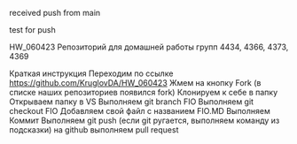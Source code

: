 




received push from main


test for push









HW_060423
Репозиторий для домашней работы групп 4434, 4366, 4373, 4369

Краткая инструкция
Переходим по ссылке https://github.com/KruglovDA/HW_060423
Жмем на кнопку Fork (в списке наших репозиториев появился fork)
Клонируем к себе в папку
Открываем папку в VS
Выполняем git branch FIO
Выполняем git checkout FIO
Добавляем свой файл с названием FIO.MD
Выполняем Коммит
Выполняем git push (если git ругается, выполняем команду из подсказки)
на github выполняем pull request













<!-- # Git User manual
Local Repo
*git init -initialises local repo
*git add filename - adds file to repo
*git commit - commts files to repo
*git log - shows commit log

for reference:
from git --help
The most commonly used git commands are:
   add        Add file contents to the index
   bisect     Find by binary search the change that introduced a bug
   branch     List, create, or delete branches
   checkout   Checkout a branch or paths to the working tree
   clone      Clone a repository into a new directory
   commit     Record changes to the repository
   diff       Show changes between commits, commit and working tree, etc
   fetch      Download objects and refs from another repository
   grep       Print lines matching a pattern
   init       Create an empty Git repository or reinitialize an existing one
   log        Show commit logs
   merge      Join two or more development histories together
   mv         Move or rename a file, a directory, or a symlink
   pull       Fetch from and merge with another repository or a local branch
   push       Update remote refs along with associated objects
   rebase     Forward-port local commits to the updated upstream head
   reset      Reset current HEAD to the specified state
   rm         Remove files from the working tree and from the index
   show       Show various types of objects
   status     Show the working tree status
   tag        Create, list, delete or verify a tag object signed with GPG

#text bolding
#lists
*Element1
*Element2
*Element3
To add numbered lists, we just need to ...

#to  make a text bould, we need to leave in front and rear of it with double stars ** or underline symbool
#Alternate meanings of text selection methods...:

Заголовок первого уровня
========================
Заголовок второго уровня
-------------------------
Заголовки первого, третьего и шестого уровней, выполненные с помощью символа («#»), выглядят следующим образом:

#  Заголовок первого уровня
###  Заголовок третьего уровня
######  Заголовок шестого уровня



130423
            
